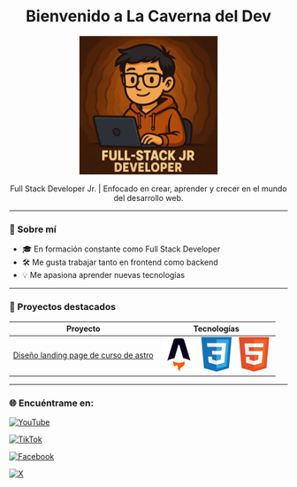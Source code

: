 <h1 align="center">Bienvenido a La Caverna del Dev</h1>
<p align="center">
  <img src="icons/logo.webp" alt="logo" width="250" height="250">
</p>
<p align="center">Full Stack Developer Jr. | Enfocado en crear, aprender y crecer en el mundo del desarrollo web.</p>

---

### 🚀 Sobre mí

- 🎓 En formación constante como Full Stack Developer
- 🛠️ Me gusta trabajar tanto en frontend como backend
- 💡  Me apasiona aprender nuevas tecnologías

---

### 📂 Proyectos destacados

| Proyecto | Tecnologías 
|----------|-------------
| [Diseño landing page de curso de astro](#) | ![](icons/Astro.svg) ![](icons/CSS3.svg) ![](icons/HTML5.svg)


---

### 🌐 Encuéntrame en:

[![YouTube](https://img.shields.io/badge/YouTube-La_Caverna_del_Dev-FF0000?style=for-the-badge&logo=youtube&logoColor=white&labelColor=101010)](https://www.youtube.com/@lacavernadeldev)

[![TikTok](https://img.shields.io/badge/TikTok-@lacavernadeldev-ff3d94?style=for-the-badge&logo=tiktok&logoColor=white&labelColor=101010)](https://www.tiktok.com/@lacavernadeldev)

[![Facebook](https://img.shields.io/badge/Facebook-@lacavernadeldev-1877F2?style=for-the-badge&logo=facebook&logoColor=white&labelColor=101010)](https://www.facebook.com/lacavernadeldev)

[![X](https://img.shields.io/badge/@lacavernadeldev-1DA1F2?style=for-the-badge&logo=x&logoColor=white&labelColor=101010)](https://x.com/lacavernadeldev)